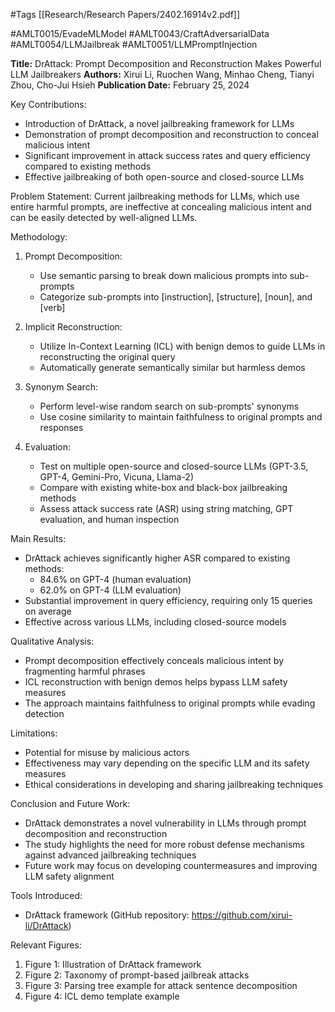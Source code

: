 #Tags
[[Research/Research Papers/2402.16914v2.pdf]]

#AMLT0015/EvadeMLModel
#AMLT0043/CraftAdversarialData
#AMLT0054/LLMJailbreak
#AMLT0051/LLMPromptInjection

**Title:** DrAttack: Prompt Decomposition and Reconstruction Makes Powerful LLM Jailbreakers
**Authors:** Xirui Li, Ruochen Wang, Minhao Cheng, Tianyi Zhou, Cho-Jui Hsieh
**Publication Date:** February 25, 2024

Key Contributions:
- Introduction of DrAttack, a novel jailbreaking framework for LLMs
- Demonstration of prompt decomposition and reconstruction to conceal malicious intent
- Significant improvement in attack success rates and query efficiency compared to existing methods
- Effective jailbreaking of both open-source and closed-source LLMs

Problem Statement:
Current jailbreaking methods for LLMs, which use entire harmful prompts, are ineffective at concealing malicious intent and can be easily detected by well-aligned LLMs.

Methodology:
1. Prompt Decomposition:
   - Use semantic parsing to break down malicious prompts into sub-prompts
   - Categorize sub-prompts into [instruction], [structure], [noun], and [verb]

2. Implicit Reconstruction:
   - Utilize In-Context Learning (ICL) with benign demos to guide LLMs in reconstructing the original query
   - Automatically generate semantically similar but harmless demos

3. Synonym Search:
   - Perform level-wise random search on sub-prompts' synonyms
   - Use cosine similarity to maintain faithfulness to original prompts and responses

4. Evaluation:
   - Test on multiple open-source and closed-source LLMs (GPT-3.5, GPT-4, Gemini-Pro, Vicuna, Llama-2)
   - Compare with existing white-box and black-box jailbreaking methods
   - Assess attack success rate (ASR) using string matching, GPT evaluation, and human inspection

Main Results:
- DrAttack achieves significantly higher ASR compared to existing methods:
  - 84.6% on GPT-4 (human evaluation)
  - 62.0% on GPT-4 (LLM evaluation)
- Substantial improvement in query efficiency, requiring only 15 queries on average
- Effective across various LLMs, including closed-source models

Qualitative Analysis:
- Prompt decomposition effectively conceals malicious intent by fragmenting harmful phrases
- ICL reconstruction with benign demos helps bypass LLM safety measures
- The approach maintains faithfulness to original prompts while evading detection

Limitations:
- Potential for misuse by malicious actors
- Effectiveness may vary depending on the specific LLM and its safety measures
- Ethical considerations in developing and sharing jailbreaking techniques

Conclusion and Future Work:
- DrAttack demonstrates a novel vulnerability in LLMs through prompt decomposition and reconstruction
- The study highlights the need for more robust defense mechanisms against advanced jailbreaking techniques
- Future work may focus on developing countermeasures and improving LLM safety alignment

Tools Introduced:
- DrAttack framework (GitHub repository: https://github.com/xirui-li/DrAttack)

Relevant Figures:
1. Figure 1: Illustration of DrAttack framework
2. Figure 2: Taxonomy of prompt-based jailbreak attacks
3. Figure 3: Parsing tree example for attack sentence decomposition
4. Figure 4: ICL demo template example